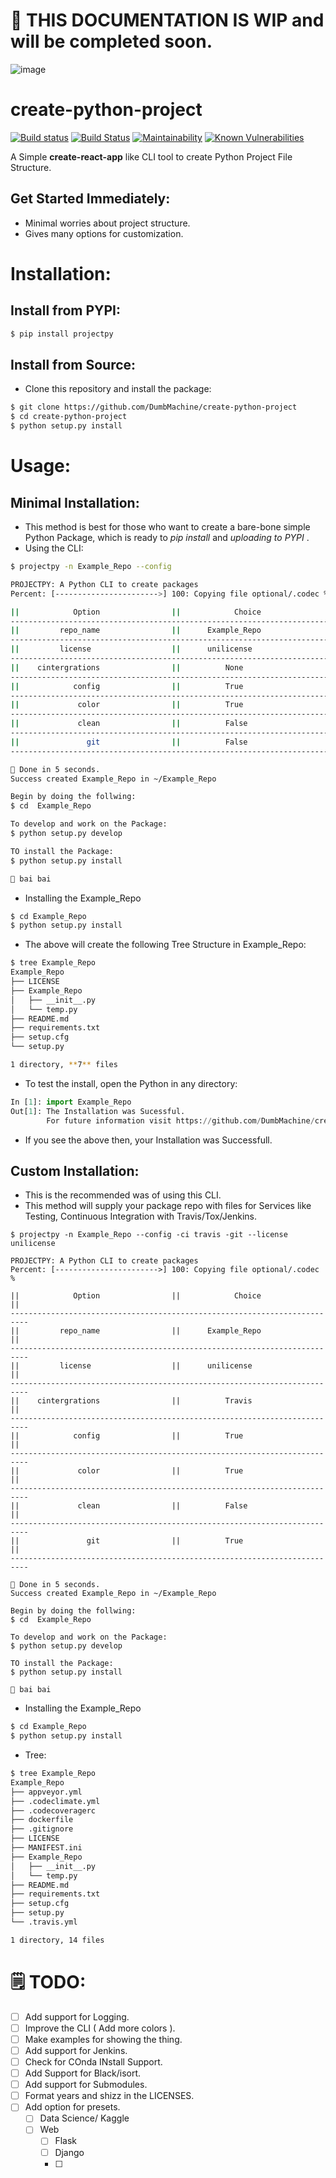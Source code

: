 # 🔴 THIS DOCUMENTATION IS WIP and will be completed soon.

![image](https://user-images.githubusercontent.com/23381512/58745622-a0c55000-8470-11e9-803d-98048a386ce9.png)

# create-python-project

[![Build status](https://ci.appveyor.com/api/projects/status/r73kob46x7rv690y?svg=true)](https://ci.appveyor.com/project/DumbMachine/create-python-project) [![Build Status](https://travis-ci.org/DumbMachine/ProjectPy.svg?branch=master)](https://travis-ci.org/DumbMachine/ProjectPy) [![Maintainability](https://api.codeclimate.com/v1/badges/3fa9da9a5e4e670d56bf/maintainability)](https://codeclimate.com/github/DumbMachine/create-python-project/maintainability) [![Known Vulnerabilities](https://snyk.io/test/github/DumbMachine/create-python-project/badge.svg?targetFile=requirements.txt)](https://snyk.io/test/github/DumbMachine/create-python-project?targetFile=requirements.txt)

A Simple **create-react-app**
like CLI tool to create Python Project File Structure.

## Get Started Immediately:

- Minimal worries about project structure.
- Gives many options for customization.

# Installation:

## Install from PYPI:

```bash
$ pip install projectpy
```

## Install from Source:

- Clone this repository and install the package:

```bash
$ git clone https://github.com/DumbMachine/create-python-project
$ cd create-python-project
$ python setup.py install
```

# Usage:

## Minimal Installation:

- This method is best for those who want to create a bare-bone simple Python Package, which is ready to _pip install_ and _uploading to PYPI_ .
- Using the CLI:

```bash
$ projectpy -n Example_Repo --config

PROJECTPY: A Python CLI to create packages
Percent: [----------------------->] 100: Copying file optional/.codec %

||            Option                ||            Choice                ||
--------------------------------------------------------------------------
||         repo_name                ||      Example_Repo                ||
--------------------------------------------------------------------------
||         license                  ||      unilicense                  ||
--------------------------------------------------------------------------
||    cintergrations                ||          None                    ||
--------------------------------------------------------------------------
||            config                ||          True                    ||
--------------------------------------------------------------------------
||             color                ||          True                    ||
--------------------------------------------------------------------------
||             clean                ||          False                   ||
--------------------------------------------------------------------------
||               git                ||          False                   ||
--------------------------------------------------------------------------

🌟 Done in 5 seconds.
Success created Example_Repo in ~/Example_Repo

Begin by doing the follwing:
$ cd  Example_Repo

To develop and work on the Package:
$ python setup.py develop

TO install the Package:
$ python setup.py install

👋 bai bai
```

- Installing the Example_Repo

```bash
$ cd Example_Repo
$ python setup.py install
```

- The above will create the following Tree Structure in Example_Repo:

```bash
$ tree Example_Repo
Example_Repo
├── LICENSE
├── Example_Repo
│   ├── __init__.py
│   └── temp.py
├── README.md
├── requirements.txt
├── setup.cfg
└── setup.py

1 directory, **7** files
```

- To test the install, open the Python in any directory:

```python
In [1]: import Example_Repo
Out[1]: The Installation was Sucessful.
        For future information visit https://github.com/DumbMachine/create-python-project
```

- If you see the above then, your Installation was Successfull.

## Custom Installation:

- This is the recommended was of using this CLI.
- This method will supply your package repo with files for Services like Testing, Continuous Integration with Travis/Tox/Jenkins.

```
$ projectpy -n Example_Repo --config -ci travis -git --license unilicense

PROJECTPY: A Python CLI to create packages
Percent: [----------------------->] 100: Copying file optional/.codec %

||            Option                ||            Choice                ||
--------------------------------------------------------------------------
||         repo_name                ||      Example_Repo                ||
--------------------------------------------------------------------------
||         license                  ||      unilicense                  ||
--------------------------------------------------------------------------
||    cintergrations                ||          Travis                  ||
--------------------------------------------------------------------------
||            config                ||          True                    ||
--------------------------------------------------------------------------
||             color                ||          True                    ||
--------------------------------------------------------------------------
||             clean                ||          False                   ||
--------------------------------------------------------------------------
||               git                ||          True                    ||
--------------------------------------------------------------------------

🌟 Done in 5 seconds.
Success created Example_Repo in ~/Example_Repo

Begin by doing the follwing:
$ cd  Example_Repo

To develop and work on the Package:
$ python setup.py develop

TO install the Package:
$ python setup.py install

👋 bai bai
```

- Installing the Example_Repo

```bash
$ cd Example_Repo
$ python setup.py install
```

- Tree:

```bash
$ tree Example_Repo
Example_Repo
├── appveyor.yml
├── .codeclimate.yml
├── .codecoveragerc
├── dockerfile
├── .gitignore
├── LICENSE
├── MANIFEST.ini
├── Example_Repo
│   ├── __init__.py
│   └── temp.py
├── README.md
├── requirements.txt
├── setup.cfg
├── setup.py
└── .travis.yml

1 directory, 14 files
```

# 🗒 TODO:

- [ ] Add support for Logging.
- [ ] Improve the CLI ( Add more colors ).
- [ ] Make examples for showing the thing.
- [ ] Add support for Jenkins.
- [ ] Check for COnda INstall Support.
- [ ] Add Support for Black/isort.
- [ ] Add support for Submodules.
- [ ] Format years and shizz in the LICENSES.
- [ ] Add option for presets.
  - [ ] Data Science/ Kaggle
  - [ ] Web
    - [ ] Flask
    - [ ] Django
    - [ ]
